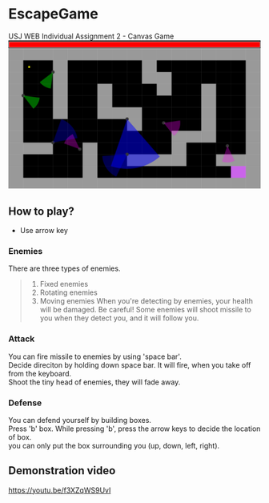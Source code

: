 # EscapeGame
USJ WEB Individual Assignment 2 - Canvas Game<Br/>
![sampleImg](/sample.PNG)

## How to play?
* Use arrow key

### Enemies
There are three types of enemies.<Br/>
> 1. Fixed enemies
> 2. Rotating enemies
> 3. Moving enemies
When you're detecting by enemies, your health will be damaged.
Be careful! Some enemies will shoot missile to you when they detect you, and it will follow you.

### Attack
You can fire missile to enemies by using 'space bar'.<br/>
Decide direciton by holding down space bar. It will fire, when you take off from the keyboard.<br/>
Shoot the tiny head of enemies, they will fade away.

### Defense
You can defend yourself by building boxes.<Br/>
Press 'b' box. While pressing 'b', press the arrow keys to decide the location of box.<br/>
you can only put the box surrounding you (up, down, left, right).

## Demonstration video
https://youtu.be/f3XZqWS9UvI
